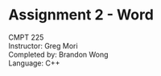 # Assignment 2 - Word

CMPT 225  
Instructor: Greg Mori  
Completed by: Brandon Wong  
Language: C++